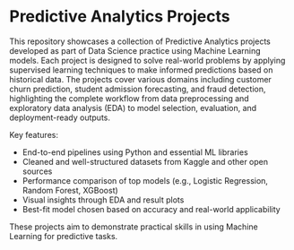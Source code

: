 # Predictive Analytics Projects
This repository showcases a collection of Predictive Analytics projects developed as part of Data Science practice using Machine Learning models. Each project is designed to solve real-world problems by applying supervised learning techniques to make informed predictions based on historical data.
The projects cover various domains including customer churn prediction, student admission forecasting, and fraud detection, highlighting the complete workflow from data preprocessing and exploratory data analysis (EDA) to model selection, evaluation, and deployment-ready outputs.

Key features:

- End-to-end pipelines using Python and essential ML libraries
- Cleaned and well-structured datasets from Kaggle and other open sources
- Performance comparison of top models (e.g., Logistic Regression, Random Forest, XGBoost)
- Visual insights through EDA and result plots
- Best-fit model chosen based on accuracy and real-world applicability

These projects aim to demonstrate practical skills in using Machine Learning for predictive tasks.
